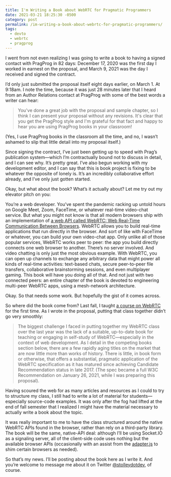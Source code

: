 ```yaml
---
title: I'm Writing a Book about WebRTC for Pragmatic Programmers
date: 2021-03-21 18:25:30 -0500
category: post
permalink: /im-writing-a-book-about-webrtc-for-pragmatic-programmers/
tags:
  - devto
  - webrtc
  - pragprog
---
```


I went from not even realizing I was going to write a book to having a signed contact with PragProg in 82 days: December 17, 2020 was the first day I worked in earnest on the proposal, and March 9, 2021 was the day I received and signed the contract. 

I’d only just submitted the proposal itself eight days earlier, on March 1. At 9:18am. I note the time, because it was just 28 minutes later that I heard from an Author Relations contact at PragProg with some of the best words a writer can hear:

> You've done a great job with the proposal and sample chapter, so I think I can present your proposal without any revisions. It's clear that you get the PragProg style and I'm grateful for that fact and happy to hear you are using PragProg books in your classroom!

(Yes, I use PragProg books in the classroom all the time, and no, I wasn’t ashamed to slip that little detail into my proposal itself.)

Since signing the contract, I’ve just been getting up to speed with Prag’s publication system—which I’m contractually bound not to discuss in detail, and I can see why. It’s pretty great. I’ve also begun working with my development editor, and I can say that this is book project is fixing to be whatever the opposite of lonely is. It’s an incredibly collaborative effort already, and I’ve only just gotten started.

Okay, but what about the book? What’s it actually about? Let me try out my elevator pitch on you:

You’re a web developer. You’ve spent the pandemic racking up untold hours on Google Meet, Zoom, FaceTime, or whatever real-time video-chat service. But what you might not know is that all modern browsers ship with an implementation of [a web API called WebRTC: Web Real-Time Communication Between Browsers](https://www.w3.org/TR/webrtc/). WebRTC allows you to build real-time applications that run directly in the browser. And sort of like with FaceTime or whatever, you can build your own video-chat app. Only unlike all of those popular services, WebRTC works peer to peer: the app you build directly connects one web browser to another. There’s no server involved. And video chatting is only just the most obvious example. With WebRTC, you can open up channels to exchange any arbitrary data that might power all kinds of real-time activities: text-based chats, secure peer-to-peer file transfers, collaborative brainstorming sessions, and even multiplayer gaming. This book will have you doing all of that. And not just with two connected peers: an entire chapter of the book is devoted to engineering multi-peer WebRTC apps, using a mesh-network architecture.

Okay. So that needs some work. But hopefully the gist of it comes across.

So where did the book come from? Last fall, I taught [a course on WebRTC](https://courses.stolley.co/rtc/) for the first time. As I wrote in the proposal, putting that class together didn’t go very smoothly:

> The biggest challenge I faced in putting together my WebRTC class over the last year was the lack of a suitable, up-to-date book for teaching or engaging in self-study of WebRTC—especially in the context of web development. As I detail in the competing books section below, there are a few rapidly aging titles on the market that are now little more than works of history. There is little, in book form or otherwise, that offers a substantial, pragmatic application of the WebRTC specification as it has matured since achieving Candidate Recommendation status in late 2017. (The spec became a full W3C Recommendation on January 26, 2021, while I was preparing this proposal).

Having scoured the web for as many articles and resources as I could to try to structure my class, I still had to write a lot of material for students—especially source-code examples. It was only after the fog had lifted at the end of fall semester that I realized I might have the material necessary to actually write a book about the topic.

It was really important to me to have the class structured around the native WebRTC APIs found in the browser, rather than rely on a third-party library. The book will be the same, native-API deal: although I’ll be using Socket.IO as a signaling server, all of the client-side code uses nothing but the available browser APIs (occasionally with an assist from the [adapter.js](https://github.com/webrtcHacks/adapter) to shim certain browsers as needed).

So that’s my news. I’ll be posting about the book here as I write it. And you’re welcome to message me about it on Twitter [@stolleydotdev](https://twitter.com/stolleydotdev), of course.
